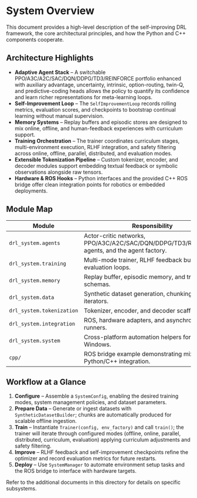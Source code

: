 # System Overview

This document provides a high-level description of the self-improving DRL framework, the
core architectural principles, and how the Python and C++ components cooperate.

## Architecture Highlights

- **Adaptive Agent Stack** – A switchable PPO/A3C/A2C/SAC/DQN/DDPG/TD3/REINFORCE portfolio enhanced with
  auxiliary advantage, uncertainty, intrinsic, option-routing, twin-Q, and predictive-coding heads allows the
  policy to quantify its confidence and learn richer representations for
  meta-learning loops.
- **Self-Improvement Loop** – The `SelfImprovementLoop` records rolling metrics, evaluation
  scores, and checkpoints to bootstrap continual learning without manual supervision.
- **Memory Systems** – Replay buffers and episodic stores are designed to mix online,
  offline, and human-feedback experiences with curriculum support.
- **Training Orchestration** – The trainer coordinates curriculum stages, multi-environment
  execution, RLHF integration, and safety filtering across online, offline, parallel,
  distributed, and evaluation modes.
- **Extensible Tokenization Pipeline** – Custom tokenizer, encoder, and decoder modules
  support embedding textual feedback or symbolic observations alongside raw tensors.
- **Hardware & ROS Hooks** – Python interfaces and the provided C++ ROS bridge offer clean
  integration points for robotics or embedded deployments.

## Module Map

| Module | Responsibility |
| --- | --- |
| `drl_system.agents` | Actor-critic networks, PPO/A3C/A2C/SAC/DQN/DDPG/TD3/REINFORCE agents, and the agent factory. |
| `drl_system.training` | Multi-mode trainer, RLHF feedback buffers, and evaluation loops. |
| `drl_system.memory` | Replay buffer, episodic memory, and transition schemas. |
| `drl_system.data` | Synthetic dataset generation, chunking, and iterators. |
| `drl_system.tokenization` | Tokenizer, encoder, and decoder scaffolding. |
| `drl_system.integration` | ROS, hardware adapters, and asynchronous runners. |
| `drl_system.system` | Cross-platform automation helpers for Linux and Windows. |
| `cpp/` | ROS bridge example demonstrating mixed Python/C++ integration. |

## Workflow at a Glance

1. **Configure** – Assemble a `SystemConfig`, enabling the desired training modes,
   system management policies, and dataset parameters.
2. **Prepare Data** – Generate or ingest datasets with `SyntheticDatasetBuilder`; chunks
   are automatically produced for scalable offline ingestion.
3. **Train** – Instantiate `Trainer(config, env_factory)` and call `train()`; the trainer
   will iterate through configured modes (offline, online, parallel, distributed,
   curriculum, evaluation) applying curriculum adjustments and safety filtering.
4. **Improve** – RLHF feedback and self-improvement checkpoints refine the optimizer and
   record evaluation metrics for future restarts.
5. **Deploy** – Use `SystemManager` to automate environment setup tasks and the ROS bridge
   to interface with hardware targets.

Refer to the additional documents in this directory for details on specific subsystems.
